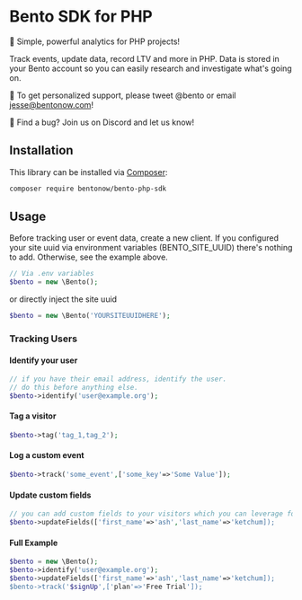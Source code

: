 # Bento SDK for PHP

🍱 Simple, powerful analytics for PHP projects!

Track events, update data, record LTV and more in PHP. Data is stored in your Bento account so you can easily research and investigate what's going on.

👋 To get personalized support, please tweet @bento or email jesse@bentonow.com!

🐶 Find a bug? Join us on Discord and let us know!


## Installation

This library can be installed via [Composer](https://getcomposer.org):

```bash
composer require bentonow/bento-php-sdk 
```

## Usage

Before tracking user or event data, create a new client. If you configured your site uuid via environment variables (BENTO_SITE_UUID) there's nothing to add. Otherwise, see the example above.

```php
// Via .env variables
$bento = new \Bento();
```

or directly inject the site uuid
```php
$bento = new \Bento('YOURSITEUUIDHERE');
```

   

### Tracking Users

#### Identify your user

```php
// if you have their email address, identify the user.
// do this before anything else.
$bento->identify('user@example.org');

```

#### Tag a visitor

```php
$bento->tag('tag_1,tag_2');

```

#### Log a custom event

```php
$bento->track('some_event',['some_key'=>'Some Value']);

```

#### Update custom fields

```php
// you can add custom fields to your visitors which you can leverage for personalization.
$bento->updateFields(['first_name'=>'ash','last_name'=>'ketchum]);

```

#### Full Example
```php
$bento = new \Bento();
$bento->identify('user@example.org');
$bento->updateFields(['first_name'=>'ash','last_name'=>'ketchum]);
$bento->track('$signUp',['plan'=>'Free Trial']);
```


